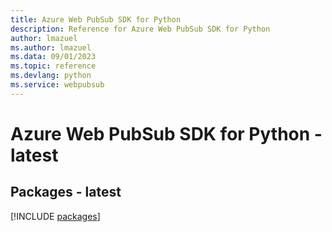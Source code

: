 ```yaml
---
title: Azure Web PubSub SDK for Python
description: Reference for Azure Web PubSub SDK for Python
author: lmazuel
ms.author: lmazuel
ms.data: 09/01/2023
ms.topic: reference
ms.devlang: python
ms.service: webpubsub
---
```

# Azure Web PubSub SDK for Python - latest
## Packages - latest
[!INCLUDE [packages](web-pubsub-index.md)]
